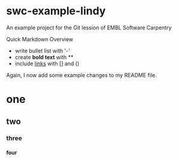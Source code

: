 # swc-example-lindy
An example project for the Git lession of EMBL Software Carpentry

Quick Markdown Overview

- write bullet list with '-'
- create **bold text** with **
- include [links](https://embl.de) with [] and ()

Again, I now add some example changes to my README file.
# one
## two
### three
#### four
